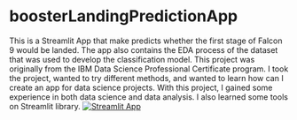 # boosterLandingPredictionApp
This is a Streamlit App that make predicts whether the first stage of Falcon 9 would be landed. The app also contains the EDA process of the dataset that was used to develop the classification model.
This project was originally from the IBM Data Science Professional Certificate program. I took the project, wanted to try different methods, and wanted to learn how can I create an app for data science projects. With this project, I gained some experience in both data science and data analysis. I also learned some tools on Streamlit library.
[![Streamlit App](https://static.streamlit.io/badges/streamlit_badge_black_white.svg)](https://hakanaydgmstr-boosterlandingpredictionapp-1--about-nou9e9.streamlit.app/)
